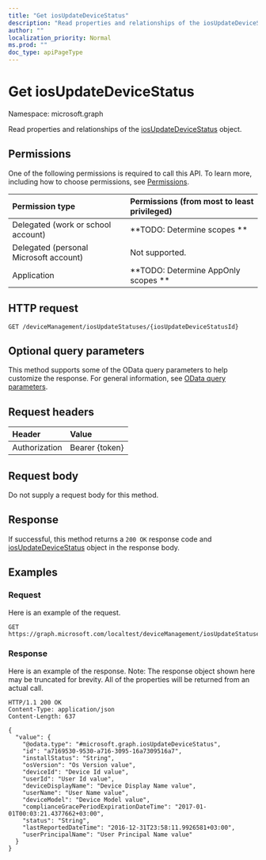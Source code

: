 ```yaml
---
title: "Get iosUpdateDeviceStatus"
description: "Read properties and relationships of the iosUpdateDeviceStatus object."
author: ""
localization_priority: Normal
ms.prod: ""
doc_type: apiPageType
---
```


# Get iosUpdateDeviceStatus

Namespace: microsoft.graph

Read properties and relationships of the [iosUpdateDeviceStatus](../resources/iosupdatedevicestatus.md) object.

## Permissions
One of the following permissions is required to call this API. To learn more, including how to choose permissions, see [Permissions](/concepts/permissions-reference.md).

|Permission type|Permissions (from most to least privileged)|
|:---|:---|
|Delegated (work or school account)|**TODO: Determine scopes **|
|Delegated (personal Microsoft account)|Not supported.|
|Application|**TODO: Determine AppOnly scopes **|

## HTTP request
<!-- {
  "blockType": "ignored"
}
-->
``` http
GET /deviceManagement/iosUpdateStatuses/{iosUpdateDeviceStatusId}
```

## Optional query parameters
This method supports some of the OData query parameters to help customize the response. For general information, see [OData query parameters](/graph/query-parameters).

## Request headers
|Header|Value|
|:---|:---|
|Authorization|Bearer {token}|

## Request body
Do not supply a request body for this method.

## Response
If successful, this method returns a `200 OK` response code and [iosUpdateDeviceStatus](../resources/iosupdatedevicestatus.md) object in the response body.

## Examples

### Request
Here is an example of the request.
<!-- {
  "blockType": "request",
  "name": "get_iosupdatedevicestatus"
}
-->
``` http
GET https://graph.microsoft.com/localtest/deviceManagement/iosUpdateStatuses/{iosUpdateDeviceStatusId}
```

### Response
Here is an example of the response. Note: The response object shown here may be truncated for brevity. All of the properties will be returned from an actual call.
<!-- {
  "blockType": "response",
  "truncated": true,
  "@odata.type": "microsoft.graph.iosUpdateDeviceStatus"
}
-->
``` http
HTTP/1.1 200 OK
Content-Type: application/json
Content-Length: 637

{
  "value": {
    "@odata.type": "#microsoft.graph.iosUpdateDeviceStatus",
    "id": "a7169530-9530-a716-3095-16a7309516a7",
    "installStatus": "String",
    "osVersion": "Os Version value",
    "deviceId": "Device Id value",
    "userId": "User Id value",
    "deviceDisplayName": "Device Display Name value",
    "userName": "User Name value",
    "deviceModel": "Device Model value",
    "complianceGracePeriodExpirationDateTime": "2017-01-01T00:03:21.4377662+03:00",
    "status": "String",
    "lastReportedDateTime": "2016-12-31T23:58:11.9926581+03:00",
    "userPrincipalName": "User Principal Name value"
  }
}
```

